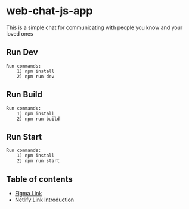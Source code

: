 # web-chat-js-app
This is a simple chat for communicating with people you know and your loved ones

## Run Dev
    Run commands:
        1) npm install
        2) npm run dev


## Run Build
    Run commands:
        1) npm install
        2) npm run build

## Run Start
    Run commands:
        1) npm install
        2) npm run start

## Table of contents
* [Figma Link](https://www.figma.com/file/IdwNJLlJbV5wUAZMMTfbLq/web-chat-js-app?node-id=0%3A1&t=NxeGuDHLfr2HN2lK-0)
* [Netlify Link](https://guileless-licorice-d5ec7d.netlify.app/)
  <a href="doc:introduction" target="_blank">Introduction</a>
